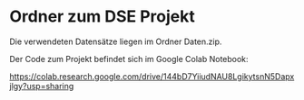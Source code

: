 # Ordner zum DSE Projekt
Die verwendeten Datensätze liegen im Ordner Daten.zip.

Der Code zum Projekt befindet sich im Google Colab Notebook:

https://colab.research.google.com/drive/144bD7YiiudNAU8LgikytsnN5Dapxjlgy?usp=sharing
